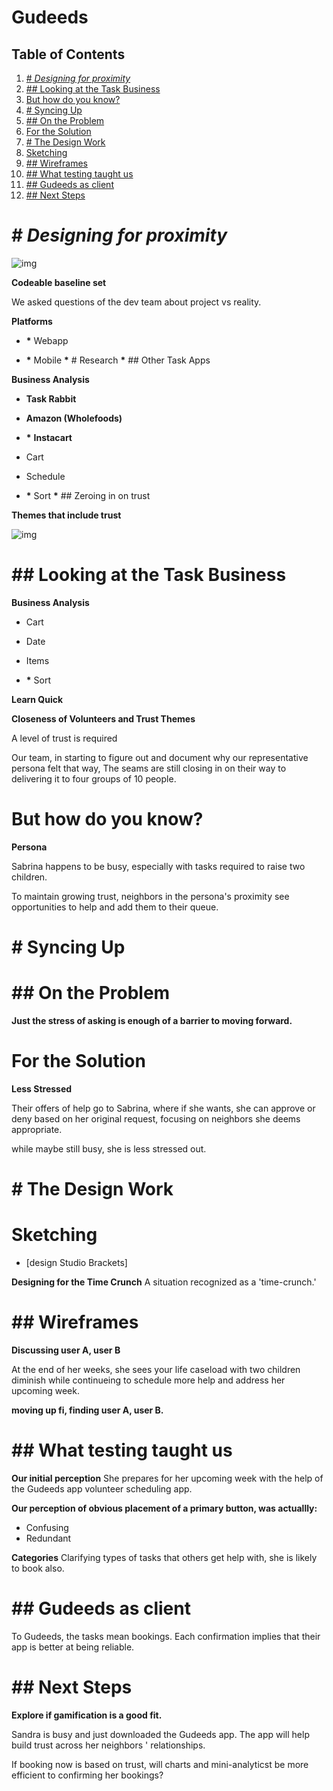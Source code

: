 # Gudeeds

## Table of Contents

1.  [# *Designing for proximity*](#org09b3f8b)
2.  [## Looking at the Task Business](#org9bbacb2)
3.  [But how do you know?](#org70ebf60)
4.  [# Syncing Up](#org3700f3d)
5.  [## On the Problem](#org62c4a8e)
6.  [For the Solution](#org8e1096d)
7.  [# The Design Work](#org849d1e9)
8.  [Sketching](#org4420a12)
9.  [## Wireframes](#orga02d15b)
10. [## What testing taught us](#orga772006)
11. [## Gudeeds as client](#orgf35bd6c)
12. [## Next Steps](#org407b6bb)


<a id="org09b3f8b"></a>

# # *Designing for proximity*

![img](https://paper-attachments.dropbox.com/s_939A39C54BE532AA128503EB46A60918FB25F0AE543B578BF78BB58E8F771B97_1626116205850_Prox+Peek+2021-07-12+13-54.gif)

**Codeable baseline set**

We asked questions of the dev team about project vs reality.

**Platforms**

-   **\*** Webapp

-   **\*** Mobile
    **\*** # Research
    **\*** ## Other Task Apps

**Business Analysis**

-   **Task Rabbit**

-   **Amazon (Wholefoods)**

-   **\*** **Instacart**

-   Cart

-   Schedule

-   **\*** Sort
    **\*** ## Zeroing in on trust

**Themes that include trust**

![img](https://paper-attachments.dropbox.com/s_939A39C54BE532AA128503EB46A60918FB25F0AE543B578BF78BB58E8F771B97_1626047441287_2021-07-11+18.47.58.gif)


<a id="org9bbacb2"></a>

# ## Looking at the Task Business

**Business Analysis**

-   Cart

-   Date

-   Items

-   **\*** Sort

**Learn Quick**

**Closeness of Volunteers and Trust Themes**

A level of trust is required

Our team, in starting to figure out and document why our representative
persona felt that way, The seams are still closing in on their way to
delivering it to four groups of 10 people.


<a id="org70ebf60"></a>

# But how do you know?

**Persona**

Sabrina happens to be busy, especially with tasks required to raise two
children.

To maintain growing trust, neighbors in the persona's proximity see
opportunities to help and add them to their queue.


<a id="org3700f3d"></a>

# # Syncing Up


<a id="org62c4a8e"></a>

# ## On the Problem

**Just the stress of asking is enough of a barrier to moving forward.**


<a id="org8e1096d"></a>

# For the Solution

**Less Stressed**

Their offers of help go to Sabrina, where if she wants, she can approve
or deny based on her original request, focusing on neighbors she deems
appropriate.

while maybe still busy, she is less stressed out.


<a id="org849d1e9"></a>

# # The Design Work


<a id="org4420a12"></a>

# Sketching

-   [design Studio Brackets]

**Designing for the Time Crunch** A situation recognized as a
'time-crunch.'


<a id="orga02d15b"></a>

# ## Wireframes

**Discussing user A, user B**

At the end of her weeks, she sees your life caseload with two children
diminish while continueing to schedule more help and address her
upcoming week.

**moving up fi, finding user A, user B.**


<a id="orga772006"></a>

# ## What testing taught us

**Our initial perception** She prepares for her upcoming week with the
help of the Gudeeds app volunteer scheduling app.

**Our perception of obvious placement of a primary button, was
actuallly:**

-   Confusing
-   Redundant

**Categories** Clarifying types of tasks that others get help with, she is
likely to book also.


<a id="orgf35bd6c"></a>

# ## Gudeeds as client

To Gudeeds, the tasks mean bookings. Each confirmation implies that
their app is better at being reliable.


<a id="org407b6bb"></a>

# ## Next Steps

**Explore if gamification is a good fit.**

Sandra is busy and just downloaded the Gudeeds app. The app will help
build trust across her neighbors ' relationships.

If booking now is based on trust, will charts and mini-analyticst be
more efficient to confirming her bookings?

